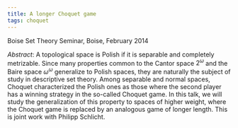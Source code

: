 ```yaml
---
title: A longer Choquet game
tags: choquet
---
```


Boise Set Theory Seminar, Boise, February 2014<!--more-->

*Abstract*: A topological space is Polish if it is separable and completely metrizable. Since many properties common to the Cantor space $2^\omega$ and the Baire space $\omega^\omega$ generalize to Polish spaces, they are naturally the subject of study in descriptive set theory. Among separable and normal spaces, Choquet characterized the Polish ones as those where the second player has a winning strategy in the so-called Choquet game. In this talk, we will study the generalization of this property to spaces of higher weight, where the Choquet game is replaced by an analogous game of longer length. This is joint work with Philipp Schlicht.
